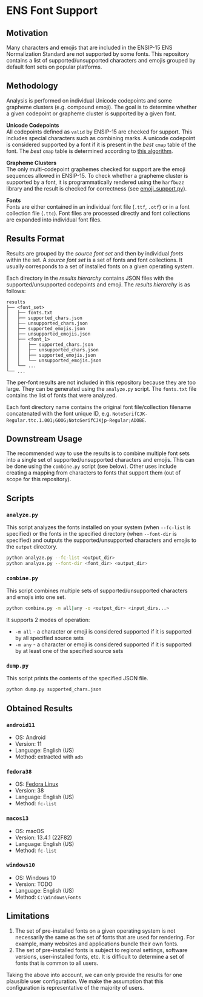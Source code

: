 # ENS Font Support

## Motivation

Many characters and emojis that are included in the ENSIP-15 ENS Normalization Standard are not supported by some fonts.
This repository contains a list of supported/unsupported characters and emojis grouped by default font sets on popular platforms.

## Methodology

Analysis is performed on individual Unicode codepoints and some grapheme clusters (e.g. compound emoji).
The goal is to determine whether a given codepoint or grapheme cluster is supported by a given font.

**Unicode Codepoints**\
All codepoints defined as `valid` by ENSIP-15 are checked for support. This includes special characters such as combining marks. A unicode codepoint is considered supported by a font if it is present in the *best* `cmap` table of the font. The *best* `cmap` table is determined according to [this algorithm](https://fonttools.readthedocs.io/en/latest/ttLib/tables/_c_m_a_p.html#fontTools.ttLib.tables._c_m_a_p.table__c_m_a_p.getBestCmap).

**Grapheme Clusters**\
The only multi-codepoint graphemes checked for support are the emoji sequences allowed in ENSIP-15. To check whether a grapheme cluster is supported by a font, it is programmatically rendered using the `harfbuzz` library and the result is checked for correctness (see [emoji_support.py](emoji_support.py)).

**Fonts**\
Fonts are either contained in an individual font file (`.ttf`, `.otf`) or in a font collection file (`.ttc`). Font files are processed directly and font collections are expanded into individual font files.

## Results Format

Results are grouped by the *source font set* and then by individual *fonts* within the set. A *source font set* is a set of fonts and font collections. It usually corresponds to a set of installed fonts on a given operating system.

Each directory in the *results hierarchy* contains JSON files with the supported/unsupported codepoints and emoji. The *results hierarchy* is as follows:

```
results
├── <font_set>
│   ├── fonts.txt
│   ├── supported_chars.json
│   ├── unsupported_chars.json
│   ├── supported_emojis.json
│   ├── unsupported_emojis.json
│   ├── <font_1>
│   │   ├── supported_chars.json
│   │   ├── unsupported_chars.json
│   │   ├── supported_emojis.json
│   │   └── unsupported_emojis.json
│   └── ...
└── ...
```

The per-font results are not included in this repository because they are too large. They can be generated using the `analyze.py` script. The `fonts.txt` file contains the list of fonts that were analyzed.

Each font directory name contains the original font file/collection filename concatenated with the font unique ID, e.g. `NotoSerifCJK-Regular.ttc.1.001;GOOG;NotoSerifCJKjp-Regular;ADOBE`.

## Downstream Usage

The recommended way to use the results is to combine multiple font sets into a single set of supported/unsupported characters and emojis. This can be done using the `combine.py` script (see below). Other uses include creating a mapping from characters to fonts that support them (out of scope for this repository).

## Scripts

### `analyze.py`

This script analyzes the fonts installed on your system (when `--fc-list` is specified) or the fonts in the specified directory (when `--font-dir` is specified) and outputs the supported/unsupported characters and emojis to the `output` directory.

```bash
python analyze.py --fc-list <output_dir>
python analyze.py --font-dir <font_dir> <output_dir>
```

### `combine.py`

This script combines multiple sets of supported/unsupported characters and emojis into one set.

```bash
python combine.py -m all|any -o <output_dir> <input_dirs...>
```

It supports 2 modes of operation:

* `-m all` - a character or emoji is considered supported if it is supported by all specified source sets
* `-m any` - a character or emoji is considered supported if it is supported by at least one of the specified source sets

### `dump.py`

This script prints the contents of the specified JSON file.

```bash
python dump.py supported_chars.json
```

## Obtained Results

### `android11`

* OS: Android
* Version: 11
* Language: English (US)
* Method: extracted with `adb`

### `fedora38`

* OS: [Fedora Linux](https://www.fedoraproject.org)
* Version: 38
* Language: English (US)
* Method: `fc-list`

### `macos13`

* OS: macOS
* Version: 13.4.1 (22F82)
* Language: English (US)
* Method: `fc-list`

### `windows10`

* OS: Windows 10
* Version: TODO
* Language: English (US)
* Method: `C:\Windows\Fonts`

## Limitations

1. The set of pre-installed fonts on a given operating system is not necessarily the same as the set of fonts that are used for rendering. For example, many websites and applications bundle their own fonts.
2. The set of pre-installed fonts is subject to regional settings, software versions, user-installed fonts, etc. It is difficult to determine a set of fonts that is common to all users.

Taking the above into account, we can only provide the results for one plausible user configuration. We make the assumption that this configuration is representative of the majority of users.
